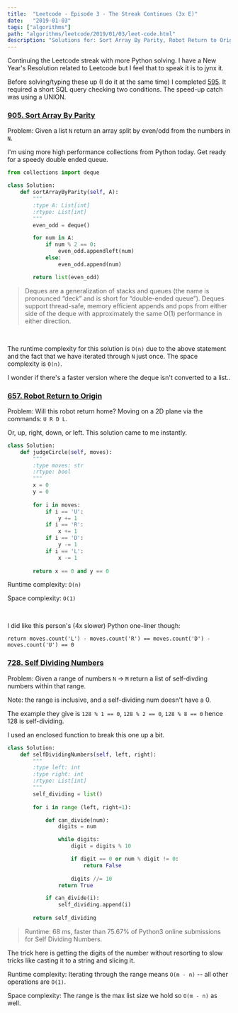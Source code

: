 ```yaml
---
title:  "Leetcode - Episode 3 - The Streak Continues (3x E)"
date:   "2019-01-03"
tags: ["algorithms"]
path: "algorithms/leetcode/2019/01/03/leet-code.html"
description: "Solutions for: Sort Array By Parity, Robot Return to Origin, and Self Dividing Numbers."
---
```


Continuing the Leetcode streak with more Python solving. I have a New Year's Resolution related to Leetcode but I feel that to speak it is to jynx it.

Before solving/typing these up (I do it at the same time) I completed [595](https://leetcode.com/problems/big-countries/). It required a short SQL query checking two conditions. The speed-up catch was using a UNION.

### [905. Sort Array By Parity](https://leetcode.com/problems/sort-array-by-parity/)

Problem: Given a list `N` return an array split by even/odd from the numbers in `N`.

I'm using more high performance collections from Python today. Get ready for a speedy double ended queue.

```python
from collections import deque

class Solution:
    def sortArrayByParity(self, A):
        """
        :type A: List[int]
        :rtype: List[int]
        """
        even_odd = deque()

        for num in A:
            if num % 2 == 0:
                even_odd.appendleft(num)
            else:
                even_odd.append(num)

        return list(even_odd)
```

> Deques are a generalization of stacks and queues (the name is pronounced “deck” and is short for “double-ended queue”). Deques support thread-safe, memory efficient appends and pops from either side of the deque with approximately the same O(1) performance in either direction.

<br>

The runtime complexity for this solution is `O(n)` due to the above statement and the fact that we have iterated through `N` just once. The space complexity is `O(n)`.

I wonder if there's a faster version where the deque isn't converted to a list..

### [657. Robot Return to Origin](https://leetcode.com/problems/robot-return-to-origin/)

Problem: Will this robot return home? Moving on a 2D plane via the commands: `U R D L`.

Or, up, right, down, or left. This solution came to me instantly.

```python
class Solution:
    def judgeCircle(self, moves):
        """
        :type moves: str
        :rtype: bool
        """
        x = 0
        y = 0
        
        for i in moves:
            if i == 'U':
                y += 1
            if i == 'R':
                x += 1
            if i == 'D':
                y -= 1
            if i == 'L':
                x -= 1
                
        return x == 0 and y == 0
```

Runtime complexity: `O(n)`

Space complexity: `O(1)`

<br>

I did like this person's (4x slower) Python one-liner though:

`return moves.count('L') - moves.count('R') == moves.count('D') - moves.count('U') == 0`

### [728. Self Dividing Numbers](https://leetcode.com/problems/self-dividing-numbers/)

Problem: Given a range of numbers `N` -> `M` return a list of self-divding numbers within that range.

Note: the range is inclusive, and a self-dividing num doesn't have a 0.

The example they give is `128 % 1 == 0`, `128 % 2 == 0`, `128 % 8 == 0` hence 128 is self-dividing.

I used an enclosed function to break this one up a bit.

```python
class Solution:
    def selfDividingNumbers(self, left, right):
        """
        :type left: int
        :type right: int
        :rtype: List[int]
        """
        self_dividing = list()
        
        for i in range (left, right+1):

            def can_divide(num):
                digits = num

                while digits:
                    digit = digits % 10

                    if digit == 0 or num % digit != 0:
                        return False
                    
                    digits //= 10
                return True

            if can_divide(i):
                self_dividing.append(i)
        
        return self_dividing
```

> Runtime: 68 ms, faster than 75.67% of Python3 online submissions for Self Dividing Numbers.

The trick here is getting the digits of the number without resorting to slow tricks like casting it to a string and slicing it.

Runtime complexity: Iterating through the range means `O(m - n)` -- all other operations are `O(1)`.

Space complexity: The range is the max list size we hold so `O(m - n)` as well.
